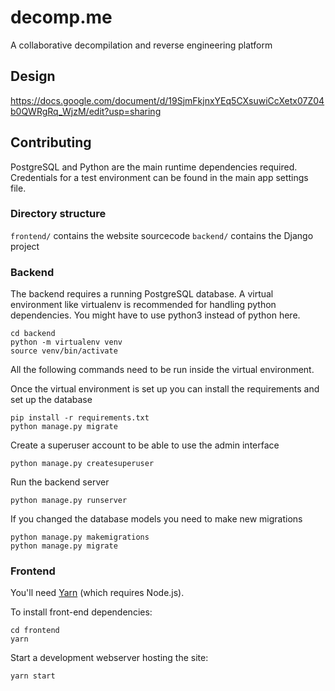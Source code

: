 # decomp.me
A collaborative decompilation and reverse engineering platform

## Design
https://docs.google.com/document/d/19SjmFkjnxYEq5CXsuwiCcXetx07Z04b0QWRgRq_WjzM/edit?usp=sharing

## Contributing
PostgreSQL and Python are the main runtime dependencies required. Credentials for a test environment can be found in the main app settings file.

### Directory structure
`frontend/` contains the website sourcecode
`backend/` contains the Django project

### Backend
The backend requires a running PostgreSQL database.
A virtual environment like virtualenv is recommended for handling python dependencies.
You might have to use python3 instead of python here.
```shell
cd backend
python -m virtualenv venv
source venv/bin/activate
```
All the following commands need to be run inside the virtual environment.

Once the virtual environment is set up you can install the requirements and set up the database
```shell
pip install -r requirements.txt
python manage.py migrate
```
Create a superuser account to be able to use the admin interface
```shell
python manage.py createsuperuser
```
Run the backend server
```shell
python manage.py runserver
```
If you changed the database models you need to make new migrations
```shell
python manage.py makemigrations
python manage.py migrate
```

### Frontend

You'll need [Yarn](https://yarnpkg.com/getting-started/install) (which requires Node.js).

To install front-end dependencies:
```
cd frontend
yarn
```

Start a development webserver hosting the site:
```
yarn start
```
